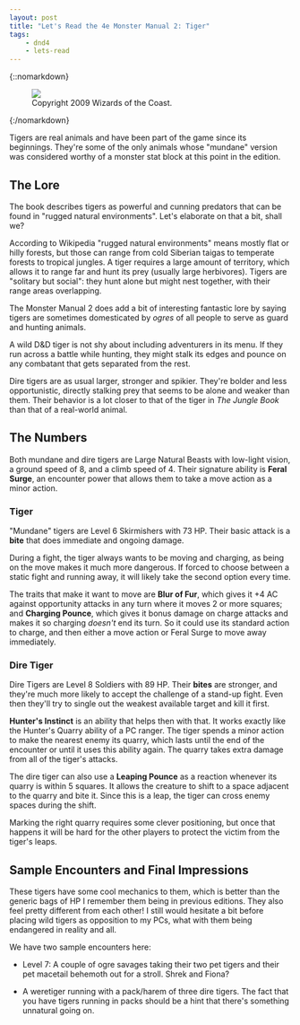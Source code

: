 ```yaml
---
layout: post
title: "Let's Read the 4e Monster Manual 2: Tiger"
tags:
    - dnd4
    - lets-read
---
```


{::nomarkdown}
<figure class="center">
  <img src="{{ "/assets/wir-mm2-4e-tiger.png" | absolute_url }}"/>
  <figcaption>
    Copyright 2009 Wizards of the Coast.
  </figcaption>
</figure>
{:/nomarkdown}


Tigers are real animals and have been part of the game since its
beginnings. They're some of the only animals whose "mundane" version was
considered worthy of a monster stat block at this point in the edition.

## The Lore

The book describes tigers as powerful and cunning predators that can be found in
"rugged natural environments". Let's elaborate on that a bit, shall we?

According to Wikipedia "rugged natural environments" means mostly flat or hilly
forests, but those can range from cold Siberian taigas to temperate forests to
tropical jungles. A tiger requires a large amount of territory, which allows it
to range far and hunt its prey (usually large herbivores). Tigers are "solitary
but social": they hunt alone but might nest together, with their range areas
overlapping.

The Monster Manual 2 does add a bit of interesting fantastic lore by saying
tigers are sometimes domesticated by _ogres_ of all people to serve as guard and
hunting animals.

A wild D&D tiger is not shy about including adventurers in its menu. If they run
across a battle while hunting, they might stalk its edges and pounce on any
combatant that gets separated from the rest.

Dire tigers are as usual larger, stronger and spikier. They're bolder and less
opportunistic, directly stalking prey that seems to be alone and weaker than
them. Their behavior is a lot closer to that of the tiger in _The Jungle Book_
than that of a real-world animal.

## The Numbers

Both mundane and dire tigers are Large Natural Beasts with low-light vision, a
ground speed of 8, and a climb speed of 4. Their signature ability is **Feral
Surge**, an encounter power that allows them to take a move action as a minor
action.

### Tiger

"Mundane" tigers are Level 6 Skirmishers with 73 HP. Their basic attack is a
**bite** that does immediate and ongoing damage.

During a fight, the tiger always wants to be moving and charging, as being on
the move makes it much more dangerous. If forced to choose between a static
fight and running away, it will likely take the second option every time.

The traits that make it want to move are **Blur of Fur**, which gives it +4 AC
against opportunity attacks in any turn where it moves 2 or more squares; and
**Charging Pounce**, which gives it bonus damage on charge attacks and makes it
so charging _doesn't_ end its turn. So it could use its standard action to
charge, and then either a move action or Feral Surge to move away immediately.

### Dire Tiger

Dire Tigers are Level 8 Soldiers with 89 HP. Their **bites** are stronger, and
they're much more likely to accept the challenge of a stand-up fight. Even then
they'll try to single out the weakest available target and kill it first.

**Hunter's Instinct** is an ability that helps then with that. It works exactly
like the Hunter's Quarry ability of a PC ranger. The tiger spends a minor action
to make the nearest enemy its quarry, which lasts until the end of the encounter
or until it uses this ability again. The quarry takes extra damage from all of
the tiger's attacks.

The dire tiger can also use a **Leaping Pounce** as a reaction whenever its
quarry is within 5 squares. It allows the creature to shift to a space adjacent
to the quarry and bite it. Since this is a leap, the tiger can cross enemy
spaces during the shift.

Marking the right quarry requires some clever positioning, but once that happens
it will be hard for the other players to protect the victim from the tiger's
leaps.

## Sample Encounters and Final Impressions

These tigers have some cool mechanics to them, which is better than the generic
bags of HP I remember them being in previous editions. They also feel pretty
different from each other! I still would hesitate a bit before placing wild
tigers as opposition to my PCs, what with them being endangered in reality and
all.

We have two sample encounters here:

- Level 7: A couple of ogre savages taking their two pet tigers and their pet
  macetail behemoth out for a stroll. Shrek and Fiona?

- A weretiger running with a pack/harem of three dire tigers. The fact that you
  have tigers running in packs should be a hint that there's something unnatural
  going on.
